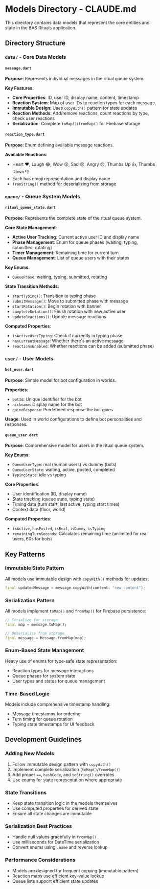 # Models Directory - CLAUDE.md

This directory contains data models that represent the core entities and state in the BAS Rituals application.

## Directory Structure

### `data/` - Core Data Models

#### `message.dart`
**Purpose**: Represents individual messages in the ritual queue system.

**Key Features**:
- **Core Properties**: ID, user ID, display name, content, timestamp
- **Reaction System**: Map of user IDs to reaction types for each message
- **Immutable Design**: Uses `copyWith()` pattern for state updates
- **Reaction Methods**: Add/remove reactions, count reactions by type, check user reactions
- **Serialization**: Complete `toMap()`/`fromMap()` for Firebase storage

#### `reaction_type.dart`
**Purpose**: Enum defining available message reactions.

**Available Reactions**:
- Heart ❤️, Laugh 😂, Wow 😮, Sad 😢, Angry 😠, Thumbs Up 👍, Thumbs Down 👎
- Each has emoji representation and display name
- `fromString()` method for deserializing from storage

### `queue/` - Queue System Models

#### `ritual_queue_state.dart`
**Purpose**: Represents the complete state of the ritual queue system.

**Core State Management**:
- **Active User Tracking**: Current active user ID and display name
- **Phase Management**: Enum for queue phases (waiting, typing, submitted, rotating)
- **Timer Management**: Remaining time for current turn
- **Queue Management**: List of queue users with their states

**Key Enums**:
- `QueuePhase`: waiting, typing, submitted, rotating

**State Transition Methods**:
- `startTyping()`: Transition to typing phase
- `submitMessage()`: Move to submitted phase with message
- `startRotation()`: Begin rotation with banner
- `completeRotation()`: Finish rotation with new active user
- `updateReactions()`: Update message reactions

**Computed Properties**:
- `isActiveUserTyping`: Check if currently in typing phase
- `hasCurrentMessage`: Whether there's an active message
- `reactionsEnabled`: Whether reactions can be added (submitted phase)

### `user/` - User Models

#### `bot_user.dart`
**Purpose**: Simple model for bot configuration in worlds.

**Properties**:
- `botId`: Unique identifier for the bot
- `nickname`: Display name for the bot
- `quineResponse`: Predefined response the bot gives

**Usage**: Used in world configurations to define bot personalities and responses.

#### `queue_user.dart`
**Purpose**: Comprehensive model for users in the ritual queue system.

**Key Enums**:
- `QueueUserType`: real (human users) vs dummy (bots)
- `QueueUserState`: waiting, active, posted, completed
- `TypingState`: idle vs typing

**Core Properties**:
- User identification (ID, display name)
- State tracking (queue state, typing state)
- Timing data (turn start, last active, typing start times)
- Context data (floor, world)

**Computed Properties**:
- `isActive`, `hasPosted`, `isReal`, `isDummy`, `isTyping`
- `remainingTurnSeconds`: Calculates remaining time (unlimited for real users, 60s for bots)

## Key Patterns

### Immutable State Pattern
All models use immutable design with `copyWith()` methods for updates:
```dart
final updatedMessage = message.copyWith(content: "new content");
```

### Serialization Pattern
All models implement `toMap()` and `fromMap()` for Firebase persistence:
```dart
// Serialize for storage
final map = message.toMap();

// Deserialize from storage
final message = Message.fromMap(map);
```

### Enum-Based State Management
Heavy use of enums for type-safe state representation:
- Reaction types for message interactions
- Queue phases for system state
- User types and states for queue management

### Time-Based Logic
Models include comprehensive timestamp handling:
- Message timestamps for ordering
- Turn timing for queue rotation
- Typing state timestamps for UI feedback

## Development Guidelines

### Adding New Models
1. Follow immutable design pattern with `copyWith()`
2. Implement complete serialization (`toMap()`/`fromMap()`)
3. Add proper `==`, `hashCode`, and `toString()` overrides
4. Use enums for state representation where appropriate

### State Transitions
- Keep state transition logic in the models themselves
- Use computed properties for derived state
- Ensure all state changes are immutable

### Serialization Best Practices
- Handle null values gracefully in `fromMap()`
- Use milliseconds for DateTime serialization
- Convert enums using `.name` and reverse lookup

### Performance Considerations
- Models are designed for frequent copying (immutable pattern)
- Reaction maps use efficient key-value lookup
- Queue lists support efficient state updates